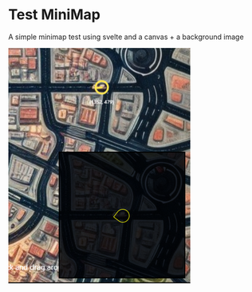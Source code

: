 # Test MiniMap

A simple minimap test using svelte and a canvas + a background image

![Alt text](public/example.png)
